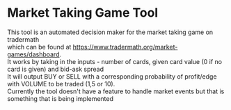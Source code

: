 # Market Taking Game Tool
This tool is an automated decision maker for the market taking game on tradermath
<br> which can be found at https://www.tradermath.org/market-games/dashboard. 
<br> It works by taking in the inputs - number of cards, given card value (0 if no card is given) and bid-ask spread
<br> It will output BUY or SELL with a corresponding probability of profit/edge with VOLUME to be traded (1,5 or 10).
<br> Currently the tool doesn't have a feature to handle market events but that is something that is being implemented
